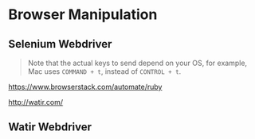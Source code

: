# Browser Manipulation 




## Selenium Webdriver

> Note that the actual keys to send depend on your OS, for example, Mac uses `COMMAND + t`, instead of `CONTROL + t`.




https://www.browserstack.com/automate/ruby

http://watir.com/




## Watir Webdriver